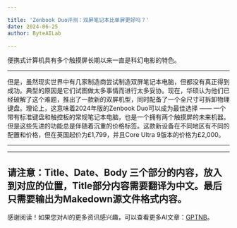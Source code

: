 ```yaml
---

title: 'Zenbook Duo评测：双屏笔记本比单屏更好吗？'
date: 2024-06-25
author: ByteAILab

---
```


便携式计算机具有多个触摸屏长期以来一直是科幻电影的特色。

---
但是，虽然现实世界中有几家制造商尝试制造双屏笔记本电脑，但都没有真正得到成功。典型的原因是它们试图做太多事情而进行太多妥协。现在，华硕认为他们已经破解了这个难题，推出了一款新的双屏机型，同时配备了一个全尺寸可拆卸物理键盘。理论上，这意味着2024年版的Zenbook Duo可以成为最佳选择 —— 一个带有标准键盘和触控板的常规笔记本电脑，也是一个拥有两个触摸屏的未来机器。但是这些先进的功能总是伴随着沉重的价格标签。这款新设备在不同地区有不同的配置和价格，但在英国起价为£1,799，并且Core Ultra 9版本的价格为£2,000。

---

---

请注意：Title、Date、Body 三个部分的内容，放入到对应的位置，Title部分内容需要翻译为中文。最后只需要输出为Makedown源文件格式内容。
---
感谢阅读！如果您对AI的更多资讯感兴趣，可以查看更多AI文章：[GPTNB](https://gptnb.com)。
